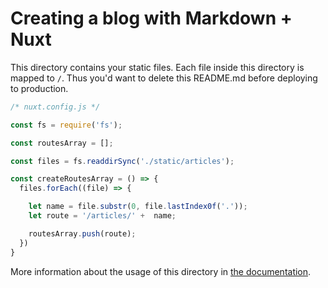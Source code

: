 # Creating a blog with Markdown + Nuxt

This directory contains your static files.
Each file inside this directory is mapped to `/`.
Thus you'd want to delete this README.md before deploying to production.

```javascript
/* nuxt.config.js */

const fs = require('fs');

const routesArray = [];

const files = fs.readdirSync('./static/articles');

const createRoutesArray = () => {
  files.forEach((file) => {

    let name = file.substr(0, file.lastIndex0f('.'));
    let route = '/articles/' +  name;

    routesArray.push(route);
  })
}
```

More information about the usage of this directory in [the documentation](https://nuxtjs.org/guide/assets#static).
